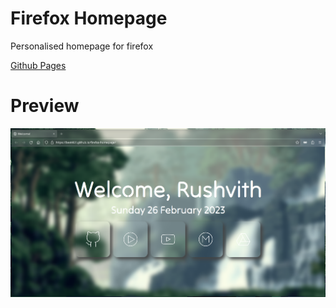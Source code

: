 # Firefox Homepage
Personalised homepage for firefox

[Github Pages](https://beet461.github.io/firefox-homepage/)

# Preview
![page](https://github.com/beet461/firefox-homepage/blob/939d288faea68ddc2f65f188321ba72b780bb7ec/assets/firefox.png)
